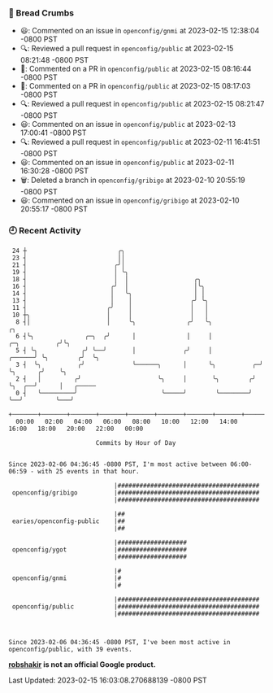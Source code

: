 ### 🍞 Bread Crumbs

 * 😃: Commented on an issue in `openconfig/gnmi` at 2023-02-15 12:38:04 -0800 PST
 * 🔍: Reviewed a pull request in  `openconfig/public` at 2023-02-15 08:21:48 -0800 PST
 * 💬: Commented on a PR in  `openconfig/public` at 2023-02-15 08:16:44 -0800 PST
 * 💬: Commented on a PR in  `openconfig/public` at 2023-02-15 08:17:03 -0800 PST
 * 🔍: Reviewed a pull request in  `openconfig/public` at 2023-02-15 08:21:47 -0800 PST
 * 😃: Commented on an issue in `openconfig/public` at 2023-02-13 17:00:41 -0800 PST
 * 🔍: Reviewed a pull request in  `openconfig/public` at 2023-02-11 16:41:51 -0800 PST
 * 😃: Commented on an issue in `openconfig/public` at 2023-02-11 16:30:28 -0800 PST
 * 🗑: Deleted a branch in `openconfig/gribigo` at 2023-02-10 20:55:19 -0800 PST
 * 😃: Commented on an issue in `openconfig/gribigo` at 2023-02-10 20:55:17 -0800 PST

### 🕘 Recent Activity
```
 24 ┼                         ╭╮
 23 ┤                         ││
 21 ┤                        ╭╯│
 19 ┤                        │ ╰╮
 18 ┤                        │  │                  ╭╮
 16 ┤                       ╭╯  │                  │╰╮
 14 ┤                       │   ╰╮                 │ │
 13 ┤                       │    │                ╭╯ ╰╮
 11 ┤                      ╭╯    │                │   │
 10 ┼╮                     │     │                │   │
  8 ┤│                     │     ╰╮              ╭╯   ╰╮                                  ╭╮
  6 ┤╰╮              ╭─╮  ╭╯      │              │     │                    ╭─╮          ╭╯╰╮
  5 ┤ ╰╮            ╭╯ ╰──╯       │             ╭╯     │             ╭──────╯ ╰╮        ╭╯  ╰╮
  3 ┤  ╰╮          ╭╯             ╰──────╮      │      ╰╮          ╭─╯         ╰╮      ╭╯    ╰╮
  2 ┤   │         ╭╯                     ╰╮     │       ╰╮        ╭╯            ╰╮  ╭──╯      │   ╭─────
  0 ┤   ╰─────────╯                       ╰─────╯        ╰────────╯              ╰──╯         ╰───╯
    +───────+───────+───────+───────+───────+───────+───────+───────+───────+───────+───────+───────+────
  00:00   02:00   04:00   06:00   08:00   10:00   12:00   14:00   16:00   18:00   20:00   22:00   00:00   

						Commits by Hour of Day


Since 2023-02-06 04:36:45 -0800 PST, I'm most active between 06:00-06:59 - with 25 events in that hour.

```



```
                             |#######################################
 openconfig/gribigo          |#######################################
                             |#######################################

                             |##
 earies/openconfig-public    |##
                             |##

                             |###################
 openconfig/ygot             |###################
                             |###################

                             |#
 openconfig/gnmi             |#
                             |#

                             |#######################################
 openconfig/public           |#######################################
                             |#######################################



Since 2023-02-06 04:36:45 -0800 PST, I've been most active in openconfig/public, with 39 events.

```
**[robshakir](mailto:robjs@google.com) is not an official Google product.**  


Last Updated: 2023-02-15 16:03:08.270688139 -0800 PST

